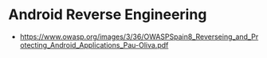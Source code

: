 # Android Reverse Engineering

- https://www.owasp.org/images/3/36/OWASPSpain8_Reverseing_and_Protecting_Android_Applications_Pau-Oliva.pdf
